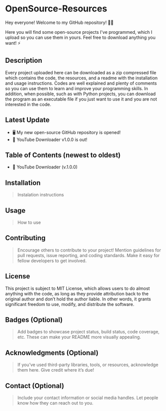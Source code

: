 # OpenSource-Resources
Hey everyone! Welcome to my GitHub repository! 👋😄

Here you will find some open-source projects I've programmed, which I upload so you can use them in yours. Feel free to download anything you want! ⚡

## Description
Every project uploaded here can be downloaded as a zip compressed file which contains the code, the resources, and a readme with the installation and usage instructions. Codes are well explained and plenty of comments so you can use them to learn and improve your programming skills. In addition, when possible, such as with Python projects, you can download the program as an executable file if you just want to use it and you are not interested in the code.

## Latest Update
* 🖥️ My new open-source GitHub repository is opened!
* 🎵 YouTube Downloader v1.0.0 is out!

## Table of Contents (newest to oldest)
* 🎵 YouTube Downloader (v.1.0.0)

## Installation
> Instalation instructions

## Usage
> How to use

## Contributing
> Encourage others to contribute to your project! Mention guidelines for pull requests, issue reporting, and coding standards. Make it easy for fellow developers to get involved.

## License
This project is subject to MIT License, which allows users to do almost anything with the code, as long as they provide attribution back to the original author and don’t hold the author liable. In other words, it grants significant freedom to use, modify, and distribute the software.

## Badges (Optional)
> Add badges to showcase project status, build status, code coverage, etc. These can make your README more visually appealing.

## Acknowledgments (Optional)
> If you’ve used third-party libraries, tools, or resources, acknowledge them here. Give credit where it’s due!

## Contact (Optional)
> Include your contact information or social media handles. Let people know how they can reach out to you.
